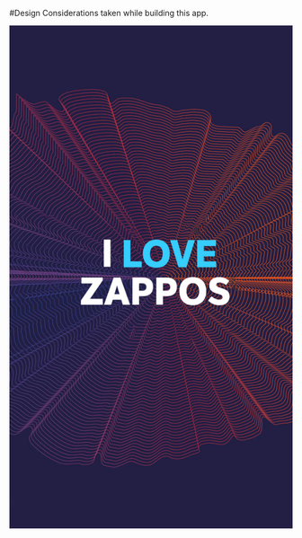 #Design Considerations taken while building this app.

![alt text](https://github.com/maitray16/ILoveZappos/blob/master/Design/Resources/splash.png?raw=true "Logo Title Text 1")
